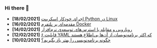 ### Hi there 👋

<!-- posts -->
* **[18/02/2021]** [اجرای خودکار اسکریپت Python در Linux](https://liara.ir/blog/%d8%a7%d8%ac%d8%b1%d8%a7%db%8c-%d8%ae%d9%88%d8%af%da%a9%d8%a7%d8%b1-%d8%a7%d8%b3%da%a9%d8%b1%db%8c%d9%be%d8%aa-python-%d8%af%d8%b1-linux/ "اجرای خودکار اسکریپت Python در Linux")
* **[16/02/2021]** [مقدمه‌ای بر پلتفرم Docker](https://liara.ir/blog/%d9%85%d9%82%d8%af%d9%85%d9%87%e2%80%8c%d8%a7%db%8c-%d8%a8%d8%b1-docker/ "مقدمه‌ای بر پلتفرم Docker")
* **[14/02/2021]** [رویارویی و مقابله با استرس‌های توسعه‌ی نرم‌افزار](https://liara.ir/blog/%d8%b1%d9%88%db%8c%d8%a7%d8%b1%d9%88%db%8c%db%8c-%d9%88-%d9%85%d9%82%d8%a7%d8%a8%d9%84%d9%87-%d8%a8%d8%a7-%d8%a7%d8%b3%d8%aa%d8%b1%d8%b3%e2%80%8c%d9%87%d8%a7%db%8c-%d8%aa%d9%88%d8%b3%d8%b9%d9%87/ "رویارویی و مقابله با استرس‌های توسعه‌ی نرم‌افزار")
* **[12/02/2021]** [۶ قابلیت YAML که اکثر برنامه‌نویسان از آن‌ها بی‌اطلاع هستند](https://liara.ir/blog/%db%b6-%d9%82%d8%a7%d8%a8%d9%84%db%8c%d8%aa-yaml-%da%a9%d9%87-%d8%a7%da%a9%d8%ab%d8%b1-%d8%a8%d8%b1%d9%86%d8%a7%d9%85%d9%87%e2%80%8c%d9%86%d9%88%db%8c%d8%b3%d8%a7%d9%86-%d8%a7%d8%b2-%d8%a2%d9%86/ "۶ قابلیت YAML که اکثر برنامه‌نویسان از آن‌ها بی‌اطلاع هستند")
* **[10/02/2021]** [چگونه برنامه‌نویسی را بهتر یاد بگیریم؟](https://liara.ir/blog/%da%86%da%af%d9%88%d9%86%d9%87-%d8%a8%d8%b1%d9%86%d8%a7%d9%85%d9%87%e2%80%8c%d9%86%d9%88%db%8c%d8%b3%db%8c-%d8%b1%d8%a7-%d8%a8%d9%87%d8%aa%d8%b1-%db%8c%d8%a7%d8%af-%d8%a8%da%af%db%8c%d8%b1%db%8c%d9%85/ "چگونه برنامه‌نویسی را بهتر یاد بگیریم؟")<!-- /posts -->
